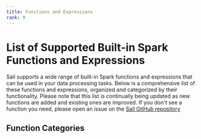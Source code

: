 ```yaml
---
title: Functions and Expressions
rank: 9
---
```


# List of Supported Built-in Spark Functions and Expressions

Sail supports a wide range of built-in Spark functions and expressions that can be used in your data processing tasks.
Below is a comprehensive list of these functions and expressions, organized and categorized by their functionality.
Please note that this list is continually being updated as new functions are added and existing ones are improved.
If you don't see a function you need, please open an issue on
the [Sail GitHub repository](https://github.com/lakehq/sail)

## Function Categories

<PageList :data="data" :prefix="['guide', 'functions']" />

<script setup>
import PageList from "@theme/components/PageList.vue";
import { data } from "./index.data.ts";
</script>
